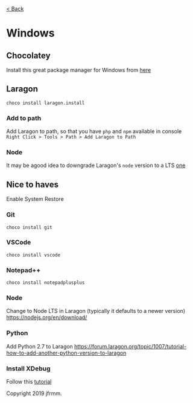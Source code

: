 [< Back](./README.md)

# Windows

## Chocolatey

Install this great package manager for Windows from [here](https://chocolatey.org/)

## Laragon

`choco install laragon.install`

### Add to path

Add Laragon to path, so that you have `php` and `npm` available in console
`Right Click > Tools > Path > Add Laragon to Path`

### Node

It may be agood idea to downgrade Laragon's `node` version to a LTS [one](https://forum.laragon.org/topic/1005/tutorial-how-to-add-another-node-js-version-to-laragon)

## Nice to haves

Enable System Restore

### Git

`choco install git`

### VSCode

`choco install vscode`

### Notepad++

`choco install notepadplusplus`

### Node

Change to Node LTS in Laragon (typically it defaults to a newer version)
https://nodejs.org/en/download/

### Python

Add Python 2.7 to Laragon
https://forum.laragon.org/topic/1007/tutorial-how-to-add-another-python-version-to-laragon

### Install XDebug

Follow this [tutorial](https://forum.laragon.org/topic/264/tutorial-how-to-add-xdebug-to-laragon)

Copyright 2019 jfrmm.
